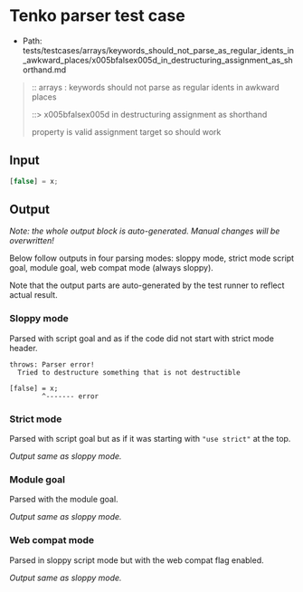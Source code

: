 # Tenko parser test case

- Path: tests/testcases/arrays/keywords_should_not_parse_as_regular_idents_in_awkward_places/x005bfalsex005d_in_destructuring_assignment_as_shorthand.md

> :: arrays : keywords should not parse as regular idents in awkward places
>
> ::> x005bfalsex005d in destructuring assignment as shorthand
>
> property is valid assignment target so should work

## Input

`````js
[false] = x;
`````

## Output

_Note: the whole output block is auto-generated. Manual changes will be overwritten!_

Below follow outputs in four parsing modes: sloppy mode, strict mode script goal, module goal, web compat mode (always sloppy).

Note that the output parts are auto-generated by the test runner to reflect actual result.

### Sloppy mode

Parsed with script goal and as if the code did not start with strict mode header.

`````
throws: Parser error!
  Tried to destructure something that is not destructible

[false] = x;
        ^------- error
`````

### Strict mode

Parsed with script goal but as if it was starting with `"use strict"` at the top.

_Output same as sloppy mode._

### Module goal

Parsed with the module goal.

_Output same as sloppy mode._

### Web compat mode

Parsed in sloppy script mode but with the web compat flag enabled.

_Output same as sloppy mode._
